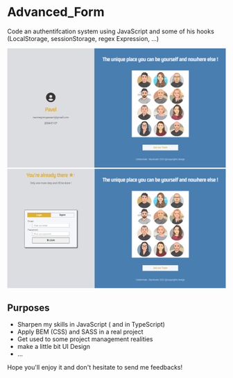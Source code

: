 # Advanced_Form
Code an authentifcation system using JavaScript and some of his hooks (LocalStorage, sessionStorage, regex Expression, ...)

<!--Ajouter une photo de l'interface graphique ( mobile et web )-->
<div>
    <img src='assets/img/home_view.png' >
    <img src='assets/img/authentification_view.png'>
</div>

## Purposes
- Sharpen my skills in JavaScript ( and in TypeScript)
- Apply BEM (CSS) and SASS in a real project
- Get used to some project management realities
- make a little bit UI Design
- ...


Hope you'll enjoy it and don't hesitate to send me feedbacks!